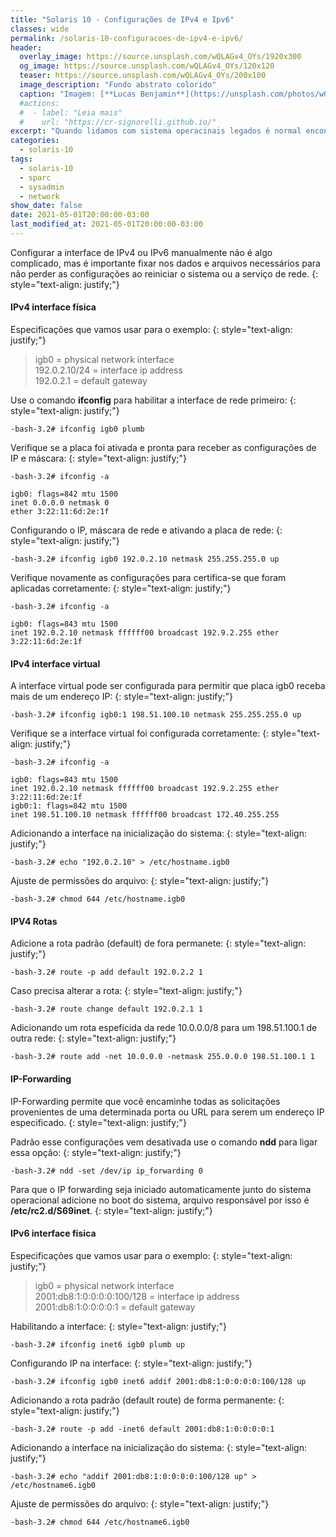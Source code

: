 ```yaml
---
title: "Solaris 10 - Configurações de IPv4 e Ipv6"
classes: wide
permalink: /solaris-10-configuracoes-de-ipv4-e-ipv6/
header:
  overlay_image: https://source.unsplash.com/wQLAGv4_OYs/1920x300
  og_image: https://source.unsplash.com/wQLAGv4_OYs/120x120
  teaser: https://source.unsplash.com/wQLAGv4_OYs/200x100
  image_description: "Fundo abstrato colorido"
  caption: "Imagem: [**Lucas Benjamin**](https://unsplash.com/photos/wQLAGv4_OYs)"
  #actions:
  #  - label: "Leia mais"
  #    url: "https://cr-signorelli.github.io/"
excerpt: "Quando lidamos com sistema operacinais legados é normal encontrar a interface IPv6 desabilitada. Veja como habilitá-la."
categories:
  - solaris-10
tags:
  - solaris-10
  - sparc
  - sysadmin
  - network
show_date: false
date: 2021-05-01T20:00:00-03:00
last_modified_at: 2021-05-01T20:00:00-03:00
---
```


Configurar a interface de IPv4 ou IPv6 manualmente não é algo complicado, mas é importante fixar nos dados e arquivos necessários para não perder as configurações ao reiniciar o sistema ou a serviço de rede.
{: style="text-align: justify;"}

#### IPv4 interface física

Especificações que vamos usar para o exemplo:
{: style="text-align: justify;"}

> igb0 = physical network interface  
> 192.0.2.10/24 = interface ip address  
> 192.0.2.1 = default gateway  

Use o comando **ifconfig** para habilitar a interface de rede primeiro:
{: style="text-align: justify;"}

```console
-bash-3.2# ifconfig igb0 plumb
```

Verifique se a placa foi ativada e pronta para receber as configurações de IP e máscara:
{: style="text-align: justify;"}

```console
-bash-3.2# ifconfig -a

igb0: flags=842 mtu 1500
inet 0.0.0.0 netmask 0
ether 3:22:11:6d:2e:1f
```

Configurando o IP, máscara de rede e ativando a placa de rede:
{: style="text-align: justify;"}

```console
-bash-3.2# ifconfig igb0 192.0.2.10 netmask 255.255.255.0 up
```

Verifique novamente as configurações para certifica-se que foram aplicadas corretamente:
{: style="text-align: justify;"}

```console
-bash-3.2# ifconfig -a

igb0: flags=843 mtu 1500
inet 192.0.2.10 netmask ffffff00 broadcast 192.9.2.255 ether 3:22:11:6d:2e:1f
```

#### IPv4 interface virtual

A interface virtual pode ser configurada para permitir que placa igb0 receba mais de um endereço IP:
{: style="text-align: justify;"}

```console
-bash-3.2# ifconfig igb0:1 198.51.100.10 netmask 255.255.255.0 up
```

Verifique se a interface virtual foi configurada corretamente:
{: style="text-align: justify;"}

```console
-bash-3.2# ifconfig -a

igb0: flags=843 mtu 1500
inet 192.0.2.10 netmask ffffff00 broadcast 192.9.2.255 ether 3:22:11:6d:2e:1f
igb0:1: flags=842 mtu 1500
inet 198.51.100.10 netmask ffffff00 broadcast 172.40.255.255
```

Adicionando a interface na inicialização do sistema:
{: style="text-align: justify;"}

```console
-bash-3.2# echo "192.0.2.10" > /etc/hostname.igb0
```

Ajuste de permissões do arquivo:
{: style="text-align: justify;"}

```console
-bash-3.2# chmod 644 /etc/hostname.igb0
```

#### IPV4 Rotas

Adicione a rota padrão (default) de fora permanete:
{: style="text-align: justify;"}

```console
-bash-3.2# route -p add default 192.0.2.2 1
```

Caso precisa alterar a rota:
{: style="text-align: justify;"}

```console
-bash-3.2# route change default 192.0.2.1 1
```

Adicionando um rota espeficida da rede 10.0.0.0/8 para um 198.51.100.1 de outra rede:
{: style="text-align: justify;"}

```console
-bash-3.2# route add -net 10.0.0.0 -netmask 255.0.0.0 198.51.100.1 1
```

#### IP-Forwarding

IP-Forwarding permite que você encaminhe todas as solicitações provenientes de uma determinada porta ou URL para serem um endereço IP especificado.
{: style="text-align: justify;"}

Padrão esse configurações vem desativada use o comando **ndd** para ligar essa opção:
{: style="text-align: justify;"}

```console
-bash-3.2# ndd -set /dev/ip ip_forwarding 0
```

Para que o IP forwarding seja iniciado automaticamente junto do sistema operacional adicione no boot do sistema, arquivo responsável por isso é **/etc/rc2.d/S69inet**.
{: style="text-align: justify;"}

#### IPv6 interface física

Especificações que vamos usar para o exemplo:
{: style="text-align: justify;"}

> igb0 = physical network interface  
> 2001:db8:1:0:0:0:0:100/128 = interface ip address  
> 2001:db8:1:0:0:0:0:1 = default gateway  

Habilitando a interface:
{: style="text-align: justify;"}

```console
-bash-3.2# ifconfig inet6 igb0 plumb up
```

Configurando IP na interface:
{: style="text-align: justify;"}

```console
-bash-3.2# ifconfig igb0 inet6 addif 2001:db8:1:0:0:0:0:100/128 up
```

Adicionando a rota padrão (default route) de forma permanente:
{: style="text-align: justify;"}

```console
-bash-3.2# route -p add -inet6 default 2001:db8:1:0:0:0:0:1
```

Adicionando a interface na inicialização do sistema:
{: style="text-align: justify;"}

```console
-bash-3.2# echo "addif 2001:db8:1:0:0:0:0:100/128 up" > /etc/hostname6.igb0
```

Ajuste de permissões do arquivo:
{: style="text-align: justify;"}

```console
-bash-3.2# chmod 644 /etc/hostname6.igb0
```
